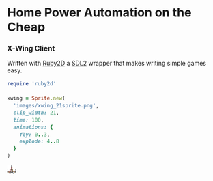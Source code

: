 # Home Power Automation on the Cheap
### X-Wing Client

Written with [Ruby2D](http://www.ruby2d.com) a [SDL2](https://www.libsdl.org) wrapper that makes writing simple games easy.

```ruby
require 'ruby2d'

xwing = Sprite.new(
  'images/xwing_21sprite.png',
  clip_width: 21,
  time: 100,
  animations: {
    fly: 0..3,
    explode: 4..8
  }
)
```

![xwing](/xwing_client/images/xwing.png)

